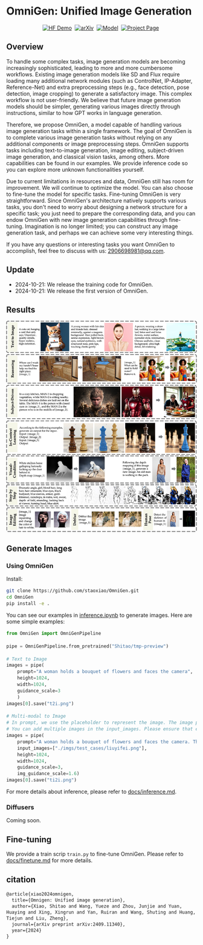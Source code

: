 # OmniGen: Unified Image Generation

<div align="center">

[![HF Demo](https://img.shields.io/badge/HF%20Demo-🤗-lightblue)]()&nbsp;
[![arXiv](https://img.shields.io/badge/arXiv%20paper-2409.11340-b31b1b.svg)](https://arxiv.org/abs/2409.11340)&nbsp;
[![Model](https://img.shields.io/badge/OmniGen-🤗-yellow)]()&nbsp;
[![Project Page](https://img.shields.io/badge/OmniGen-Page-yellow)]()&nbsp;

</div>




## Overview

To handle some complex tasks, image generation models are becoming increasingly sophisticated, leading to more and more cumbersome workflows. Existing image generation models like SD and Flux require loading many additional network modules (such as ControlNet, IP-Adapter, Reference-Net) and extra preprocessing steps (e.g., face detection, pose detection, image cropping) to generate a satisfactory image. This complex workflow is not user-friendly. We believe that future image generation models should be simpler, generating various images directly through instructions, similar to how GPT works in language generation.

Therefore, we propose OmniGen, a model capable of handling various image generation tasks within a single framework. The goal of OmniGen is to complete various image generation tasks without relying on any additional components or image preprocessing steps. OmniGen supports tasks including text-to-image generation, image editing, subject-driven image generation, and classical vision tasks, among others. More capabilities can be found in our examples. We provide inference code so you can explore more unknown functionalities yourself.

Due to current limitations in resources and data, OmniGen still has room for improvement. We will continue to optimize the model. You can also choose to fine-tune the model for specific tasks. Fine-tuning OmniGen is very straightforward. Since OmniGen's architecture natively supports various tasks, you don't need to worry about designing a network structure for a specific task; you just need to prepare the corresponding data, and you can endow OmniGen with new image generation capabilities through fine-tuning. Imagination is no longer limited; you can construct any image generation task, and perhaps we can achieve some very interesting things.

If you have any questions or interesting tasks you want OmniGen to accomplish, feel free to discuss with us: 2906698981@qq.com.



## Update
- 2024-10-21: We release the training code for OmniGen.
- 2024-10-21: We release the first version of OmniGen.



## Results


![overall](imgs/overall.jpg)

## Generate Images

### Using OmniGen
Install:
```bash
git clone https://github.com/staoxiao/OmniGen.git
cd OmniGen
pip install -e .
```


You can see our examples in [inference.ipynb](inference.ipynb) to generate images. 
Here are some simple examples:
```python
from OmniGen import OmniGenPipeline

pipe = OmniGenPipeline.from_pretrained("Shitao/tmp-preview")

# Text to Image
images = pipe(
    prompt="A woman holds a bouquet of flowers and faces the camera", 
    height=1024, 
    width=1024, 
    guidance_scale=3
    )
images[0].save("t2i.png")

# Multi-modal to Image
# In prompt, we use the placeholder to represent the image. The image placeholder should be in the format of <img><|image_*|></img>
# You can add multiple images in the input_images. Please ensure that each image has its placeholder. For example, for the list input_images [img1_path, img2_path], the prompt needs to have two placeholders: <img><|image_1|></img>, <img><|image_2|></img>.
images = pipe(
    prompt="A woman holds a bouquet of flowers and faces the camera. Thw woman is <img><|image_1|></img>.", 
    input_images=["./imgs/test_cases/liuyifei.png"], 
    height=1024, 
    width=1024,
    guidance_scale=3, 
    img_guidance_scale=1.6)
images[0].save("ti2i.png")
```
For more details about inference, please refer to [docs/inference.md](docs/inference.md).

### Diffusers
Coming soon.


## Fine-tuning
We provide a train scrip `train.py` to fine-tune OmniGen. Please refer to [docs/finetune.md](docs/finetune.md) for more details.


## citation

```
@article{xiao2024omnigen,
  title={Omnigen: Unified image generation},
  author={Xiao, Shitao and Wang, Yueze and Zhou, Junjie and Yuan, Huaying and Xing, Xingrun and Yan, Ruiran and Wang, Shuting and Huang, Tiejun and Liu, Zheng},
  journal={arXiv preprint arXiv:2409.11340},
  year={2024}
}
```





